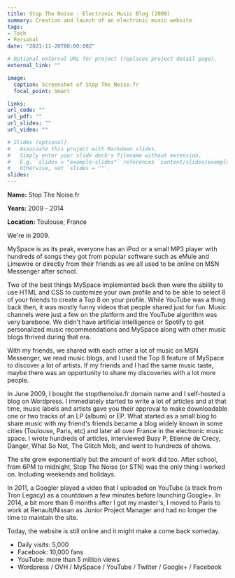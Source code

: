 ```yaml
---
title: Stop The Noise - Electronic Music Blog (2009)
summary: Creation and launch of an electronic music website
tags:
- Tech
- Personal
date: "2021-11-20T00:00:00Z"

# Optional external URL for project (replaces project detail page).
external_link: ""

image:
  caption: Screenshot of Stop The Noise.fr
  focal_point: Smart

links:
url_code: ""
url_pdf: ""
url_slides: ""
url_video: ""

# Slides (optional).
#   Associate this project with Markdown slides.
#   Simply enter your slide deck's filename without extension.
#   E.g. `slides = "example-slides"` references `content/slides/example-slides.md`.
#   Otherwise, set `slides = ""`.
slides: 
---
```


**Name:** Stop The Noise.fr

**Years:** 2009 - 2014

**Location:** Toulouse, France

We're in 2009.

MySpace is as its peak, everyone has an iPod or a small MP3 player with hundreds of songs they got from popular software such as eMule and Limewire or directly from their friends as we all used to be online on MSN Messenger after school.

Two of the best things MySpace implemented back then were the ability to use HTML and CSS to customize your own profile and to be able to select 8 of your friends to create a Top 8 on your profile. While YouTube was a thing back then, it was mostly funny videos that people shared just for fun. Music channels were just a few on the platform and the YouTube algorithm was very barebone. We didn't have artificial intelligence or Spotify to get personalized music recommendations and MySpace along with other music blogs thrived during that era.

With my friends, we shared with each other a lot of music on MSN Messenger, we read music blogs, and I used the Top 8 feature of MySpace to discover a lot of artists. If my friends and I had the same music taste, maybe there was an opportunity to share my discoveries with a lot more people. 

In June 2009, I bought the stopthenoise.fr domain name and I self-hosted a blog on Wordpress. I immediately started to write a lot of articles and at that time, music labels and artists gave you their approval to make downloadable one or two tracks of an LP (album) or EP. What started as a small blog to share music with my friend's friends became a blog  widely known in some cities (Toulouse, Paris, etc) and later all over France in the electronic music space. I wrote hundreds of articles, interviewed Busy P, Etienne de Crecy, Danger, What So Not, The Glitch Mob, and went to hundreds of shows.

The site grew exponentially but the amount of work did too. After school, from 6PM to midnight, Stop The Noise (or STN) was the only thing I worked on. Including weekends and holidays. 

In 2011, a Googler played a video that I uploaded on YouTube (a track from Tron Legacy) as a countdown a few minutes before launching Google+. In 2014, a bit more than 6 months after I got my master's, I moved to Paris to work at Renault/Nissan as Junior Project Manager and had no longer the time to maintain the site.

Today, the website is still online and it might make a come back someday.

- Daily visits: 5,000
- Facebook: 10,000 fans
- YouTube: more than 5 million views
- Wordpress / OVH / MySpace / YouTube / Twitter / Google+ / Facebook